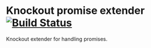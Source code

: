 # Knockout promise extender [![Build Status](https://travis-ci.org/skyh/knockout-promise-extender.svg?branch=master)](https://travis-ci.org/skyh/knockout-promise-extender)

Knockout extender for handling promises.
